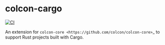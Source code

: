 # colcon-cargo

[![CI](https://github.com/colcon/colcon-cargo/actions/workflows/ci.yml/badge.svg)](https://github.com/colcon/colcon-cargo/actions/workflows/ci.yml)

An extension for `colcon-core <https://github.com/colcon/colcon-core>`_ to
support Rust projects built with Cargo.
